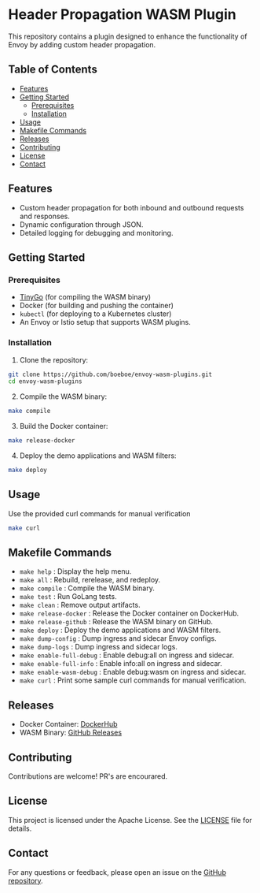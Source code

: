 # Header Propagation WASM Plugin

This repository contains a plugin designed to enhance the functionality of Envoy by adding custom header propagation.

## Table of Contents

- [Features](#features)
- [Getting Started](#getting-started)
  - [Prerequisites](#prerequisites)
  - [Installation](#installation)
- [Usage](#usage)
- [Makefile Commands](#makefile-commands)
- [Releases](#releases)
- [Contributing](#contributing)
- [License](#license)
- [Contact](#contact)

## Features

- Custom header propagation for both inbound and outbound requests and responses.
- Dynamic configuration through JSON.
- Detailed logging for debugging and monitoring.

## Getting Started

### Prerequisites

- [TinyGo](https://tinygo.org) (for compiling the WASM binary)
- Docker (for building and pushing the container)
- `kubectl` (for deploying to a Kubernetes cluster)
- An Envoy or Istio setup that supports WASM plugins.

### Installation

1. Clone the repository:

```bash
git clone https://github.com/boeboe/envoy-wasm-plugins.git
cd envoy-wasm-plugins
```

2. Compile the WASM binary:

```bash
make compile
```

3. Build the Docker container:

```bash
make release-docker
```

4. Deploy the demo applications and WASM filters:

```bash
make deploy
```

## Usage

Use the provided curl commands for manual verification

```bash
make curl
```

## Makefile Commands

- `make help` : Display the help menu.
- `make all` : Rebuild, rerelease, and redeploy.
- `make compile` : Compile the WASM binary.
- `make test` : Run GoLang tests.
- `make clean` : Remove output artifacts.
- `make release-docker` : Release the Docker container on DockerHub.
- `make release-github` : Release the WASM binary on GitHub.
- `make deploy` : Deploy the demo applications and WASM filters.
- `make dump-config` : Dump ingress and sidecar Envoy configs.
- `make dump-logs` : Dump ingress and sidecar logs.
- `make enable-full-debug` : Enable debug:all on ingress and sidecar.
- `make enable-full-info` : Enable info:all on ingress and sidecar.
- `make enable-wasm-debug` : Enable debug:wasm on ingress and sidecar.
- `make curl` : Print some sample curl commands for manual verification.

## Releases

- Docker Container: [DockerHub](https://hub.docker.com/r/boeboe/envoy-wasm-plugins/tags)
- WASM Binary: [GitHub Releases](https://github.com/boeboe/envoy-wasm-plugins/releases)

## Contributing

Contributions are welcome! PR's are encourared.

## License

This project is licensed under the Apache License. See the [LICENSE](./LICENSE) file for details.

## Contact

For any questions or feedback, please open an issue on the [GitHub repository](https://github.com/boeboe/envoy-wasm-plugins/issues).